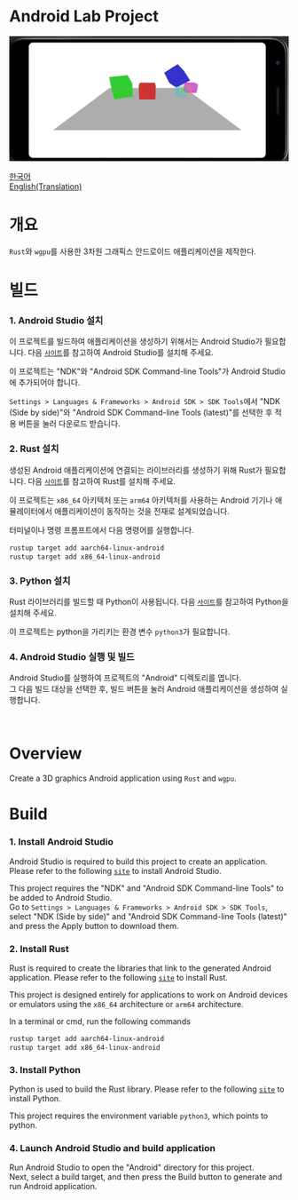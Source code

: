# Android Lab Project 

![preview image](./preview.jpg)

[한국어](#개요) </br>
[English(Translation)](#overview) </br>

# 개요
`Rust`와 `wgpu`를 사용한 3차원 그래픽스 안드로이드 애플리케이션을 제작한다.

# 빌드
### 1. Android Studio 설치 </br>
이 프로젝트를 빌드하여 애플리케이션을 생성하기 위해서는 Android Studio가 필요합니다. 
다음 [`사이트`](https://developer.android.com/studio/install)를 참고하여 Android Studio를 설치해 주세요. </br>

이 프로젝트는 "NDK"와 "Android SDK Command-line Tools"가 Android Studio에 추가되어야 합니다. </br>

`Settings > Languages & Frameworks > Android SDK > SDK Tools`에서 "NDK (Side by side)"와 "Android SDK Command-line Tools (latest)"를 선택한 후 적용 버튼을 눌러 다운로드 받습니다. </br>

### 2. Rust 설치 </br>
생성된 Android 애플리케이션에 연결되는 라이브러리를 생성하기 위해 Rust가 필요합니다. 
다음 [`사이트`](https://www.rust-lang.org/tools/install)를 참고하여 Rust를 설치해 주세요. </br>

이 프로젝트는 `x86_64` 아키텍처 또는 `arm64` 아키텍처를 사용하는 Android 기기나 애뮬레이터에서 
애플리케이션이 동작하는 것을 전재로 설계되었습니다.</br>

터미널이나 명령 프롬프트에서 다음 명령어를 실행합니다. </br>
```
rustup target add aarch64-linux-android
rustup target add x86_64-linux-android
```

### 3. Python 설치 </br>
Rust 라이브러리를 빌드할 때 Python이 사용됩니다. 
다음 [`사이트`](https://www.python.org/downloads/)를 참고하여 Python을 설치해 주세요. </br>

이 프로젝트는 python을 가리키는 환경 변수 `python3`가 필요합니다. </br>

### 4. Android Studio 실행 및 빌드 </br>
Android Studio를 실행하여 프로젝트의 "Android" 디렉토리를 엽니다. </br>
그 다음 빌드 대상을 선택한 후, 빌드 버튼을 눌러 Android 애플리케이션을 생성하여 실행합니다. </br>

</br>

# Overview
Create a 3D graphics Android application using `Rust` and `wgpu`.

# Build
### 1. Install Android Studio </br>
Android Studio is required to build this project to create an application. 
Please refer to the following [`site`](https://developer.android.com/studio/install) to install Android Studio. </br>

This project requires the "NDK" and "Android SDK Command-line Tools" to be added to Android Studio. </br>
Go to `Settings > Languages & Frameworks > Android SDK > SDK Tools`, select "NDK (Side by side)" and "Android SDK Command-line Tools (latest)" and press the Apply button to download them. </br>

### 2. Install Rust </br>
Rust is required to create the libraries that link to the generated Android application. 
Please refer to the following [`site`](https://www.rust-lang.org/tools/install) to install Rust. </br>

This project is designed entirely for applications to work on Android devices or emulators using the `x86_64` architecture or `arm64` architecture. </br>

In a terminal or cmd, run the following commands </br>
```
rustup target add aarch64-linux-android
rustup target add x86_64-linux-android
```

### 3. Install Python </br>
Python is used to build the Rust library. 
Please refer to the following [`site`](https://www.python.org/downloads/) to install Python. </br>

This project requires the environment variable `python3`, which points to python. </br>

### 4. Launch Android Studio and build application
Run Android Studio to open the "Android" directory for this project. </br>
Next, select a build target, and then press the Build button to generate and run Android application. </br>
